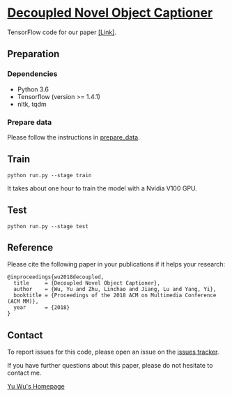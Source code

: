 # [Decoupled Novel Object Captioner](https://arxiv.org/pdf/1804.03803.pdf)

TensorFlow code for our paper [[Link]](https://arxiv.org/pdf/1804.03803.pdf).

## Preparation
### Dependencies
- Python 3.6
- Tensorflow (version >= 1.4.1)
- nltk, tqdm

### Prepare data
Please follow the instructions in [prepare_data](https://github.com/Yu-Wu/Decoupled-Novel-Object-Captioner/tree/master/prepare_data/).

## Train
```shell
python run.py --stage train
```
It takes about one hour to train the model with a Nvidia V100 GPU. 

## Test
```shell
python run.py --stage test
```

## Reference

Please cite the following paper in your publications if it helps your research:

    @inproceedings{wu2018decoupled,
      title     = {Decoupled Novel Object Captioner},
      author    = {Wu, Yu and Zhu, Linchao and Jiang, Lu and Yang, Yi},
      booktitle = {Proceedings of the 2018 ACM on Multimedia Conference (ACM MM)},
      year      = {2018}
    }


## Contact

To report issues for this code, please open an issue on the [issues tracker](https://github.com/Yu-Wu/Decoupled-Novel-Object-Captioner/issues).

If you have further questions about this paper, please do not hesitate to contact me. 

[Yu Wu's Homepage](https://yu-wu.net)
